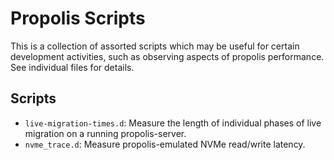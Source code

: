 # Propolis Scripts

This is a collection of assorted scripts which may be useful for certain
development activities, such as observing aspects of propolis performance. See
individual files for details.

## Scripts

- `live-migration-times.d`: Measure the length of individual phases of live
  migration on a running propolis-server.
- `nvme_trace.d`: Measure propolis-emulated NVMe read/write latency.
